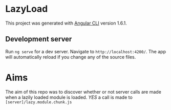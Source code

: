 # LazyLoad

This project was generated with [Angular CLI](https://github.com/angular/angular-cli) version 1.6.1.

## Development server

Run `ng serve` for a dev server. Navigate to `http://localhost:4200/`. The app will automatically reload if you change any of the source files.

# Aims

The aim of this repo was to discover whether or not server calls are made when a lazily loaded module is loaded. *YES* a call is made to `[server]/lazy.module.chunk.js`

